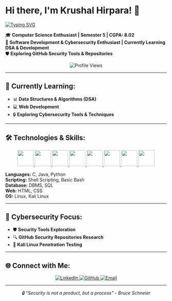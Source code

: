# Hi there, I'm Krushal Hirpara! 👋

[![Typing SVG](https://readme-typing-svg.herokuapp.com?size=24&color=00FF00&lines=CSE+Student+%40+Parul+University;Cybersecurity+Enthusiast;DSA+%26+Development+Learner;Exploring+Security+Tools+%26+Repos)](https://github.com/KRUSHAL2956)

🎓 **Computer Science Enthusiast | Semester 5 | CGPA: 8.02**  
🔐 **Software Development & Cybersecurity Enthusiast | Currently Learning DSA & Development**  
🛡️ **Exploring GitHub Security Tools & Repositories**

<p align="center">
  <img src="https://komarev.com/ghpvc/?username=KRUSHAL2956&color=green&style=for-the-badge" alt="Profile Views">
</p>

---

## 🚀 Currently Learning:
- 📊 **Data Structures & Algorithms (DSA)**
- 💻 **Web Development**
- 🔒 **Exploring Cybersecurity Tools & Techniques**


---

## 🛠️ Technologies & Skills:
<p align="center">
  <a href="https://en.wikipedia.org/wiki/C_(programming_language)" title="C">
    <img src="https://cdn.jsdelivr.net/gh/devicons/devicon/icons/c/c-original.svg" width="50" height="50">
  </a>
  <a href="https://www.java.com/" title="Java">
    <img src="https://cdn.jsdelivr.net/gh/devicons/devicon/icons/java/java-original.svg" width="50" height="50">
  </a>
  <a href="https://www.python.org/" title="Python">
    <img src="https://cdn.jsdelivr.net/gh/devicons/devicon/icons/python/python-original.svg" width="50" height="50">
  </a>
  <a href="https://developer.mozilla.org/en-US/docs/Web/HTML" title="HTML">
    <img src="https://cdn.jsdelivr.net/gh/devicons/devicon/icons/html5/html5-original.svg" width="50" height="50">
  </a>
  <a href="https://developer.mozilla.org/en-US/docs/Web/CSS" title="CSS">
    <img src="https://cdn.jsdelivr.net/gh/devicons/devicon/icons/css3/css3-original.svg" width="50" height="50">
  </a>
  <a href="https://www.linux.org/" title="Linux">
    <img src="https://cdn.jsdelivr.net/gh/devicons/devicon/icons/linux/linux-original.svg" width="50" height="50">
  </a>
  <a href="https://www.kali.org/" title="Kali Linux">
    <img src="https://img.icons8.com/color/48/000000/kali-linux.png" width="50" height="50">
  </a>
  <a href="https://www.mysql.com/" title="SQL/DBMS">
    <img src="https://cdn.jsdelivr.net/gh/devicons/devicon/icons/mysql/mysql-original.svg" width="50" height="50">
  </a>
</p>

**Languages:** C, Java, Python  
**Scripting:** Shell Scripting, Basic Bash  
**Database:** DBMS, SQL  
**Web:** HTML, CSS  
**OS:** Linux, Kali Linux  

---

## 🔐 Cybersecurity Focus:
- 🛡️ **Security Tools Exploration**
- 🔍 **GitHub Security Repositories Research**
- 🐧 **Kali Linux Penetration Testing**


---

## 🌐 Connect with Me:
<p align="center">
  <a href="http://www.linkedin.com/in/krushal-hirpara-29y05" title="LinkedIn">
    <img src="https://img.shields.io/badge/LinkedIn-0077B5?style=for-the-badge&logo=linkedin&logoColor=white" alt="LinkedIn">
  </a>
  <a href="https://github.com/KRUSHAL2956" title="GitHub">
    <img src="https://img.shields.io/badge/GitHub-100000?style=for-the-badge&logo=github&logoColor=white" alt="GitHub">
  </a>
  <a href="mailto:krushalhirpara.connect@gmail.com" title="Email">
    <img src="https://img.shields.io/badge/Gmail-D14836?style=for-the-badge&logo=gmail&logoColor=white" alt="Email">
  </a>
</p>

---

<p align="center">
  <i>🔒 "Security is not a product, but a process" - Bruce Schneier</i>
</p>